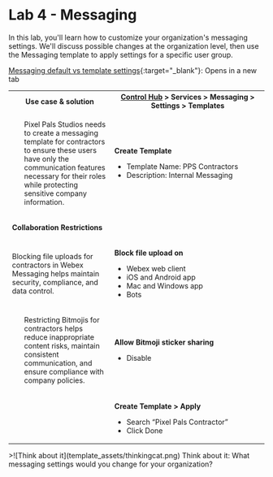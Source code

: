 # Lab 4 - Messaging
In this lab, you'll learn how to customize your organization's messaging settings. We'll discuss possible changes at the organization level, then use the Messaging template to apply settings for a specific user group. 

[Messaging default vs template settings](template_assets/MessagingSettings.pdf){:target="_blank"}: Opens in a new tab<br>
<table>
  <tbody>
    <tr>
      <th style="width:40%;">Use case & solution</th>
      <th style="width:60%;">
        <a href="http://admin.webex.com/" target="_blank">Control Hub</a> &gt; Services &gt; Messaging &gt; Settings &gt; Templates
      </th>
    </tr>
    <tr>
      <td>
        <ul>
          Pixel Pals Studios needs to create a messaging template for contractors to ensure these users have only the communication features necessary for their roles while protecting sensitive company information.
        </ul>
      </td>
      <td>
        <p><strong>Create Template</strong></p>
        <ul>
          <li>Template Name: PPS Contractors</li>
          <li>Description: Internal Messaging</li>
        </ul>
      </td>
    </tr>
    <tr>
      <td colspan="2">
        <p><strong>Collaboration Restrictions</strong></p>
      </td>
    </tr>
    <tr>
      <td>
        <p>Blocking file uploads for contractors in Webex Messaging helps maintain security, compliance, and data control.</p>
      </td>
      <td>
        <p><strong>Block file upload on</strong></p>
        <ul>
          <li>Webex web client</li>
          <li>iOS and Android app</li>
          <li>Mac and Windows app</li>
          <li>Bots</li>
        </ul>
      </td>
    </tr>
    <tr>
      <td>
        <ul>
          Restricting Bitmojis for contractors helps reduce inappropriate content risks, maintain consistent communication, and ensure compliance with company policies.
        </ul>
      </td>
      <td>
        <p><strong>Allow Bitmoji sticker sharing</strong></p>
        <ul>
          <li>Disable</li>
        </ul>
      </td>
    </tr>
    <tr>
      <td>
        <!-- Intentionally left blank as there is no use case description for this step in your original table -->
      </td>
      <td>
        <p><strong>Create Template &gt; Apply</strong></p>
        <ul>
          <li>Search “Pixel Pals Contractor”</li>
          <li>Click Done</li>
        </ul>
      </td>
    </tr>
  </tbody>
</table>
>![Think about it](template_assets/thinkingcat.png) Think about it: What messaging settings would you change for your organization?
